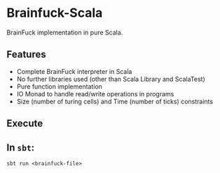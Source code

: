 # Brainfuck-Scala
BrainFuck implementation in pure Scala.

## Features

- Complete BrainFuck interpreter in Scala
- No further libraries used (other than Scala Library and ScalaTest)
- Pure function implementation
- IO Monad to handle read/write operations in programs
- Size (number of turing cells) and Time (number of ticks) constraints

## Execute

## In `sbt`:

```
sbt run <brainfuck-file>
```

